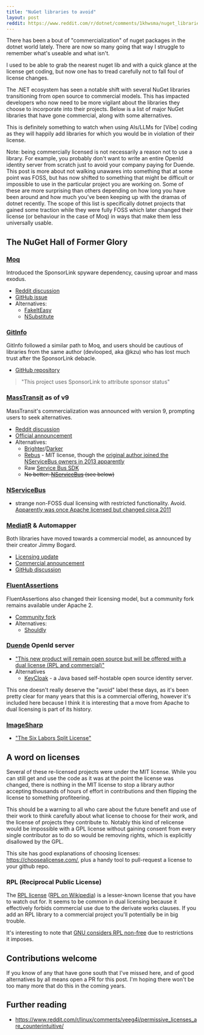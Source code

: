 ```yaml
---
title: "NuGet libraries to avoid"
layout: post
reddit: https://www.reddit.com/r/dotnet/comments/1khwsma/nuget_libraries_to_avoid/
---
```


There has been a bout of "commercialization" of nuget packages in the dotnet world lately. There are now so many going that way I struggle to remember what's useable and what isn't.

I used to be able to grab the nearest nuget lib and with a quick glance at the license get coding, but now one has to tread carefully not to fall foul of license changes.

The .NET ecosystem has seen a notable shift with several NuGet libraries transitioning from open source to commercial models. This has impacted developers who now need to be more vigilant about the libraries they choose to incorporate into their projects. Below is a list of major NuGet libraries that have gone commercial, along with some alternatives.

This is definitely something to watch when using AIs/LLMs for [Vibe] coding as they will happily add libraries for which you would be in violation of their license.

Note: being commercially licensed is not necessarily a reason not to use a library. For example, you probably don't want to write an entire OpenId identity server from scratch just to avoid your company paying for Duende. This post is more about not walking unawares into something that at some point was FOSS, but has now shifted to something that might be difficult or impossible to use in the particular project you are working on. Some of these are more surprising than others depending on how long you have been around and how much you've been keeping up with the dramas of dotnet recently. The scope of this list is specifically dotnet projects that gained some traction while they were fully FOSS which later changed their license (or behaviour in the case of Moq) in ways that make them less universally usable.

## The NuGet Hall of Former Glory

### [Moq](https://github.com/moq/moq4)

Introduced the SponsorLink spyware dependency, causing uproar and mass exodus.

- [Reddit discussion](https://www.reddit.com/r/dotnet/comments/15ljdcc/does_moq_in_its_latest_version_extract_and_send/)
- [GitHub issue](https://github.com/devlooped/moq/issues/1372)
- Alternatives: 
  - [FakeItEasy](https://github.com/FakeItEasy/FakeItEasy)
  - [NSubstitute](https://github.com/nsubstitute/NSubstitute)

### [GitInfo](https://github.com/devlooped/GitInfo)

GitInfo followed a similar path to Moq, and users should be cautious of libraries from the same author (devlooped, aka @kzu) who has lost much trust after the SponsorLink debacle.

- [GitHub repository](https://github.com/devlooped/GitInfo)

> "This project uses SponsorLink to attribute sponsor status"

### [MassTransit](https://masstransit-project.com/) as of v9

MassTransit's commercialization was announced with version 9, prompting users to seek alternatives.

- [Reddit discussion](https://www.reddit.com/r/dotnet/comments/1jpyczi/masstransit_going_commercial/)
- [Official announcement](https://masstransit.io/introduction/v9-announcement)
- Alternatives:
  - [Brighter](https://github.com/BrighterCommand/Brighter)/[Darker](https://github.com/BrighterCommand/Darker)
  - [Rebus](https://github.com/rebus-org/Rebus) - MIT license, though the [original author joined the NServiceBus owners in 2013 apparently](https://udidahan.com/2013/09/11/on-mookid-joining-nservicebus-and-what-that-means-for-rebus/)
  - Raw [Service Bus SDK](https://learn.microsoft.com/en-us/dotnet/api/overview/azure/messaging.servicebus-readme?view=azure-dotnet)
  - ~~No better: [NServiceBus](https://particular.net/nservicebus) (see below)~~


### [NServiceBus](https://particular.net/nservicebus)

- strange non-FOSS dual licensing with restricted functionality. Avoid. [Apparently was once Apache licensed but changed circa 2011](https://stackoverflow.com/questions/5657809/nservicebus-license/5670707#5670707)

### [MediatR](https://github.com/jbogard/MediatR) & Automapper

Both libraries have moved towards a commercial model, as announced by their creator Jimmy Bogard.
- [Licensing update](https://www.jimmybogard.com/automapper-and-mediatr-licensing-update/)
- [Commercial announcement](https://www.jimmybogard.com/automapper-and-mediatr-going-commercial/)
- [GitHub discussion](https://github.com/jbogard/MediatR/discussions/1105)

### [FluentAssertions](https://fluentassertions.com/)

FluentAssertions also changed their licensing model, but a community fork remains available under Apache 2.
- [Community fork](https://github.com/AwesomeAssertions/AwesomeAssertions)
- Alternatives:
  - [Shouldly](https://docs.shouldly.org/)

### [Duende](https://www.nuget.org/packages/Duende.IdentityServer) OpenId server

- ["This new product will remain open source but will be offered with a dual license (RPL and commercial)"](https://leastprivilege.com/2020/10/01/the-future-of-identityserver/#:~:text=This%20new%20product%20will%20remain,source%20community%20and%20our%20contributors)
- Alternatives
  - [KeyCloak](https://www.keycloak.org/) - a Java based self-hostable open source identity server.

This one doesn't really deserve the "avoid" label these days, as it's been pretty clear for many years that this is a commercial offering, however it's included here because I think it is interesting that a move from Apache to dual licensing is part of its history.

### [ImageSharp]()

- ["The Six Labors Split License"](https://sixlabors.com/posts/license-changes/#:~:text=The%20Six%20Labors%20Split%20License,Six%20Labors%20Commercial%20Use%20License)

## A word on licenses

Several of these re-licensed projects were under the MIT license. While you can still get and use the code as it was at the point the license was changed, there is nothing in the MIT license to stop a library author accepting thousands of hours of effort in contributions and then flipping the license to something profiteering.

This should be a warning to all who care about the future benefit and use of their work to think carefully about what license to choose for their work, and the license of projects they contribute to. Notably this kind of relicense would be impossible with a GPL license without gaining consent from every single contributor as to do so would be removing rights, which is explicitly disallowed by the GPL.

This site has good explanations of choosing licenses: <https://choosealicense.com/>, plus a handy tool to pull-request a license to your github repo.

### RPL (Reciprocal Public License)

The [RPL license](https://opensource.org/license/rpl-1-5) ([RPL on Wikipedia](https://en.wikipedia.org/wiki/Reciprocal_Public_License)) is a lesser-known license that you have to watch out for. It seems to be common in dual licensing because it effectively forbids commercial use due to the derivate works clauses. If you add an RPL library to a commercial project you'll potentially be in big trouble.

It's interesting to note that [GNU considers RPL non-free](https://www.gnu.org/licenses/license-list.en.html#RPL) due to restrictions it imposes.

## Contributions welcome

If you know of any that have gone south that I've missed here, and of good alternatives by all means open a PR for this post. I'm hoping there won't be too many more that do this in the coming years.

## Further reading

- <https://www.reddit.com/r/linux/comments/veeg4i/permissive_licenses_are_counterintuitive/>
